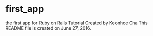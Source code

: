 # first_app
the first app for Ruby on Rails Tutorial
Created by Keonhoe Cha
This README file is created on June 27, 2016.
